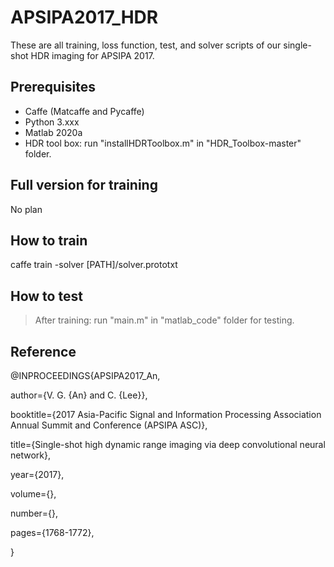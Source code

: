 # APSIPA2017_HDR

These are all training, loss function, test, and solver scripts of our single-shot HDR imaging for APSIPA 2017.

Prerequisites  
-------------
* Caffe (Matcaffe and Pycaffe)
* Python 3.xxx
* Matlab 2020a
* HDR tool box: run "installHDRToolbox.m" in "HDR_Toolbox-master" folder.

Full version for training
-------------
No plan  

How to train
-------------
caffe train -solver [PATH]/solver.prototxt

How to test
-------------
> After training: run "main.m" in "matlab_code" folder for testing.

Reference
-------------
@INPROCEEDINGS{APSIPA2017_An,

  author={V. G. {An} and C. {Lee}},
  
  booktitle={2017 Asia-Pacific Signal and Information Processing Association Annual Summit and Conference (APSIPA ASC)}, 
  
  title={Single-shot high dynamic range imaging via deep convolutional neural network}, 
  
  year={2017},
  
  volume={},
  
  number={},
  
  pages={1768-1772},
  
}
